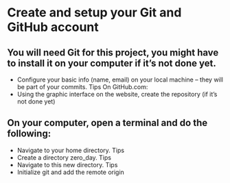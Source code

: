 # Create and setup your Git and GitHub account     
## You will need Git for this project, you might have to install it on your computer if it’s not done yet.
* Configure your basic info (name, email) on your local machine – they will be part of your commits. Tips
On GitHub.com:
* Using the graphic interface on the website, create the repository (if it’s not done yet)
## On your computer, open a terminal and do the following:
* Navigate to your home directory. Tips
* Create a directory zero_day. Tips
* Navigate to this new directory. Tips
* Initialize git and add the remote origin
